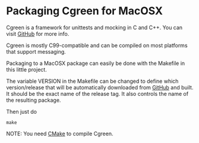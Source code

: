 # Packaging Cgreen for MacOSX

Cgreen is a framework for unittests and mocking in C and C++. You can
visit [GitHub](http://github.org/cgreen-devs/cgreen) for more info.

Cgreen is mostly C99-compatible and can be compiled on most platforms
that support messaging.

Packaging to a MacOSX package can easily be done with the Makefile in
this little project.

The variable VERSION in the Makefile can be changed to define which
version/release that will be automatically downloaded from
[GitHub](http://github.org/cgreen-devs/cgreen) and built. It should be
the exact name of the release tag. It also controls the name of the
resulting package.

Then just do

    make

NOTE: You need [CMake](cmake.org) to compile Cgreen.
